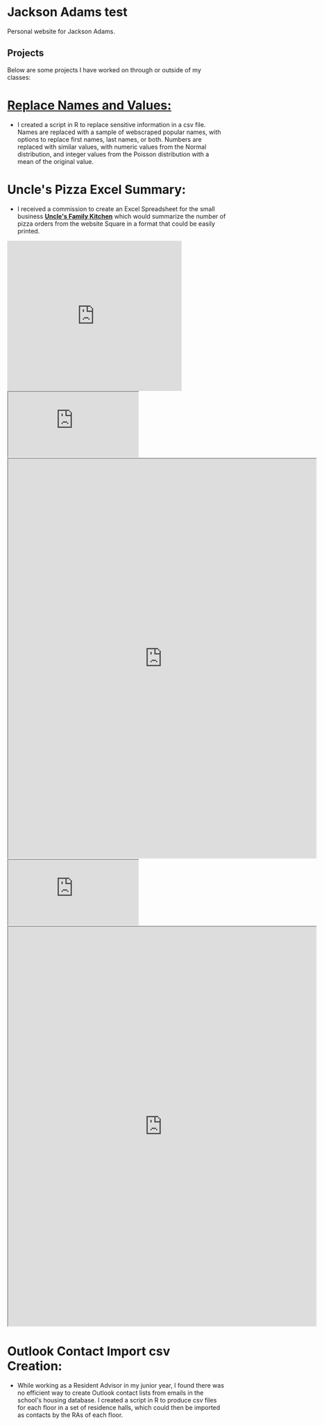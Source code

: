 # Jackson Adams test
Personal website for Jackson Adams.

## Projects

Below are some projects I have worked on through or outside of my classes:

#  **[Replace Names and Values:](https://github.com/Jackson-Adams/Jackson-Adams.github.io/blob/main/Replace%20Names%20and%20Values.Rmd)**
 - I created a script in R to replace sensitive information in a csv file. Names are replaced with a sample of webscraped popular names, with options to replace first names, last names, or both. Numbers are replaced with similar values, with numeric values from the Normal distribution, and integer values from the Poisson distribution with a mean of the original value.

# Uncle's Pizza Excel Summary:
 - I received a commission to create an Excel Spreadsheet for the small business **[Uncle's Family Kitchen](https://www.unclesfamilykitchen.com/)** which would summarize the number of pizza orders from the website Square in a format that could be easily printed.
<iframe src="https://1drv.ms/x/c/ba6b41a29d441a71/IQOtoml8ogL4Q4XU1A6CYRicAaR6NVN3Gr6eOapi2sYIlr0" width="402" height="346" frameborder="0" scrolling="no"></iframe>

<iframe src="https://1drv.ms/x/c/ba6b41a29d441a71/Ea2iaXyiAvhDhdTUDoJhGJwBZUDOs-4beGFexio2_01SJw?e=sWSoao&amp;format=interactive"></iframe>

<iframe width="710" height="920" src="https://1drv.ms/x/c/ba6b41a29d441a71/Ea2iaXyiAvhDhdTUDoJhGJwBZUDOs-4beGFexio2_01SJw?e=sWSoao&action=embedview&wdbipreview=true&wdAllowInteractivity=True"></iframe>

<iframe src="https://1drv.ms/x/c/ba6b41a29d441a71/IQOtoml8ogL4Q4XU1A6CYRicAaR6NVN3Gr6eOapi2sYIlr0&amp;format=interactive"></iframe>

<iframe width="710" height="920" src="https://1drv.ms/x/c/ba6b41a29d441a71/IQOtoml8ogL4Q4XU1A6CYRicAaR6NVN3Gr6eOapi2sYIlr0&action=embedview&wdbipreview=true&wdAllowInteractivity=True"></iframe>


# Outlook Contact Import csv Creation: 
 - While working as a Resident Advisor in my junior year, I found there was no efficient way to create Outlook contact lists from emails in the school's housing database. I created a script in R to produce csv files for each floor in a set of residence halls, which could then be imported as contacts by the RAs of each floor.



